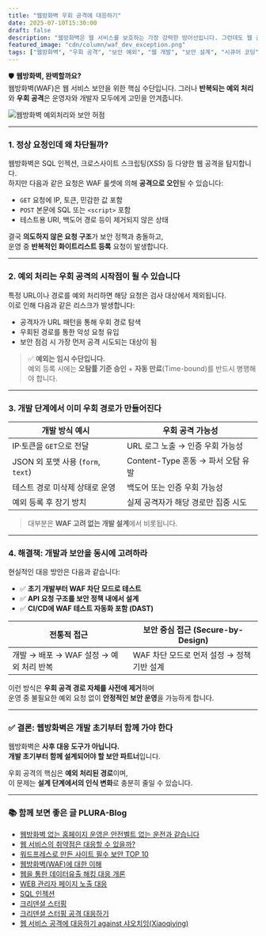 ```yaml
---
title: "웹방화벽 우회 공격에 대응하기"
date: 2025-07-10T15:30:00
draft: false
description: "웹방화벽은 웹 서비스를 보호하는 가장 강력한 방어선입니다. 그런데도 웹 공격에 대응하는 일은 왜 이토록 어려울까요? 그 원인과 해결 방안을 제시합니다."
featured_image: "cdn/column/waf_dev_exception.png"
tags: ["웹방화벽", "우회 공격", "보안 예외", "웹 개발", "보안 설계", "시큐어 코딩"]
---
```


🛡️ **웹방화벽, 완벽할까요?**  
웹방화벽(WAF)은 웹 서비스 보안을 위한 핵심 수단입니다. 그러나 **반복되는 예외 처리**와 **우회 공격**은 운영자와 개발자 모두에게 고민을 안겨줍니다.

<!--more-->

![웹방화벽 예외처리와 보안 허점](https://blog.plura.io/cdn/column/waf_dev_exception.png)

---

### 1. **정상 요청인데 왜 차단될까?**

웹방화벽은 SQL 인젝션, 크로스사이트 스크립팅(XSS) 등 다양한 웹 공격을 탐지합니다.  
하지만 다음과 같은 요청은 WAF 룰셋에 의해 **공격으로 오인**될 수 있습니다:

- `GET` 요청에 IP, 토큰, 민감한 값 포함  
- `POST` 본문에 SQL 또는 `<script>` 포함  
- 테스트용 URI, 백도어 경로 등이 제거되지 않은 상태  

결국 **의도하지 않은 요청 구조**가 보안 정책과 충돌하고,  
운영 중 **반복적인 화이트리스트 등록** 요청이 발생합니다.

---

### 2. **예외 처리는 우회 공격의 시작점이 될 수 있습니다**

특정 URL이나 경로를 예외 처리하면 해당 요청은 검사 대상에서 제외됩니다.  
이로 인해 다음과 같은 리스크가 발생합니다:

- 공격자가 URL 패턴을 통해 우회 경로 탐색  
- 우회된 경로를 통한 악성 요청 유입  
- 보안 점검 시 가장 먼저 공격 시도되는 대상이 됨  

> ✅ **예외는 임시 수단입니다.**  
> 예외 등록 시에는 **오탐률 기준 승인** + **자동 만료**(Time-bound)를 반드시 병행해야 합니다.

---

### 3. **개발 단계에서 이미 우회 경로가 만들어진다**

| 개발 방식 예시                        | 우회 공격 가능성                        |
|-------------------------------------|--------------------------------------|
| IP·토큰을 `GET`으로 전달             | URL 로그 노출 → 인증 우회 가능성      |
| JSON 외 포맷 사용 (`form`, `text`)   | Content-Type 혼동 → 파서 오탐 유발     |
| 테스트 경로 미삭제 상태로 운영       | 백도어 또는 인증 우회 가능성          |
| 예외 등록 후 장기 방치               | 실제 공격자가 해당 경로만 집중 시도    |

> 대부분은 **WAF 고려 없는 개발 설계**에서 비롯됩니다.

---

### 4. **해결책: 개발과 보안을 동시에 고려하라**

현실적인 대응 방안은 다음과 같습니다:

- ✅ **초기 개발부터 WAF 차단 모드로 테스트**  
- ✅ **API 요청 구조를 보안 정책 내에서 설계**  
- ✅ **CI/CD에 WAF 테스트 자동화 포함 (DAST)**  

| 전통적 접근                             | 보안 중심 접근 (Secure-by-Design)           |
|----------------------------------------|--------------------------------------------|
| 개발 → 배포 → WAF 설정 → 예외 처리 반복     | WAF 차단 모드로 먼저 설정 → 정책 기반 설계 |

이런 방식은 **우회 공격 경로 자체를 사전에 제거**하며  
운영 중 불필요한 예외 요청 없이 **안정적인 보안 운영**을 가능하게 합니다.

---

### ✅ 결론: 웹방화벽은 개발 초기부터 함께 가야 한다

웹방화벽은 **사후 대응 도구가 아닙니다.**  
**개발 초기부터 함께 설계되어야 할 보안 파트너**입니다.

우회 공격의 핵심은 **예외 처리된 경로**이며,  
이 문제는 **설계 단계에서의 인식 변화**로 충분히 줄일 수 있습니다.

---

### 📚 함께 보면 좋은 글 PLURA-Blog

- [웹방화벽 없는 홈페이지 운영은 안전벨트 없는 운전과 같습니다](https://blog.plura.io/ko/column/web-application-firewall-is-like-a-seatbelt/)
- [웹 서비스의 취약점은 대응할 수 있을까?](https://blog.plura.io/ko/column/vulnerabilities_web/)
- [워드프레스로 만든 사이트 필수 보안 TOP 10](https://blog.plura.io/ko/column/wordpress_security_top10/)
- [웹방화벽(WAF)에 대한 이해](https://blog.plura.io/ko/column/onpremise_inline_waf/)
- [웹을 통한 데이터유출 해킹 대응 개론](https://blog.plura.io/ko/column/dlp/)
- [WEB 관리자 페이지 노출 대응](https://blog.plura.io/ko/respond/admin_page_exposure_mitigation/)
- [SQL 인젝션](https://blog.plura.io/ko/respond/sql_injection/)
- [크리덴셜 스터핑](https://blog.plura.io/ko/respond/credential_stuffing/)
- [크리덴셜 스터핑 공격 대응하기](https://blog.plura.io/ko/respond/credential-stuffing-countermeasures/)
- [웹 서비스 공격에 대응하기 against 샤오치잉(Xiaoqiying)](https://blog.plura.io/ko/respond/web-service-attack-response-against-xiaoqiying/)
